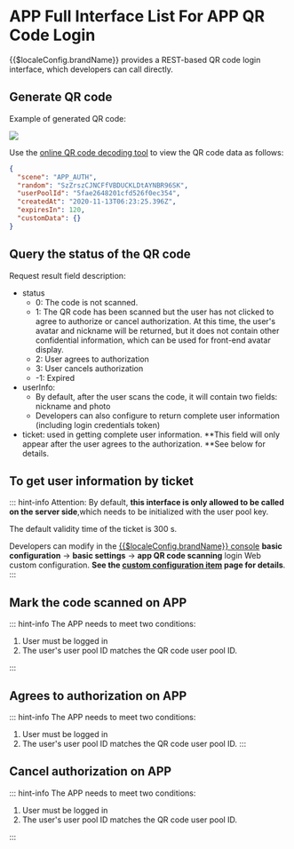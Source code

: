 # APP Full Interface List For APP QR Code Login

<LastUpdated/>

{{$localeConfig.brandName}} provides a REST-based QR code login interface, which developers can call directly.

## Generate QR code

<ApiMethodSpec method="post" host="https://core.authing.cn" path="/api/v2/qrcode/gene" description="The interface will return the QR code ID (random) and the QR code link.">
<template slot="headers">
<ApiMethodParam name="x-authing-userpool-id" type="string" required description="User pool ID" />
</template>
<template slot="bodyParams">
<ApiMethodParam name="customeData" type="string" description="The custom data field will be written into the original data of the QR code.  " />
<ApiMethodParam name="scene" type="string" required description="Scene value. A constant, fill in APP_AUTH." />
</template>
<template slot="response">
<ApiMethodResponse>
<template slot="description">

Field definition:

-- random: The only sign of the QR code, which will be used to query the status of the QR code and the user confirmation authorization interface.
- url: QR code image address.
- expiresIn: The valid time of the QR code.

</template>

```json
{
  "code": 200,
  "data": {
    "random": "SzZrszCJNCFfVBDUCKLDtAYNBR96SK",
    "expiresIn": 120,
    "url": "https://files.authing.co/user-contentsqrcode/5fae2648201cfd526f0ec354/SzZrszCJNCFfVBDUCKLDtAYNBR96SK.png"
  }
}
```

</ApiMethodResponse>
</template>
</ApiMethodSpec>

Example of generated QR code:

![](https://files.authing.co/user-contentsqrcode/5fae2648201cfd526f0ec354/SzZrszCJNCFfVBDUCKLDtAYNBR96SK.png)

Use the [online QR code decoding tool](https://cli.im/deqr) to view the QR code data as follows:

```json
{
  "scene": "APP_AUTH",
  "random": "SzZrszCJNCFfVBDUCKLDtAYNBR96SK",
  "userPoolId": "5fae2648201cfd526f0ec354",
  "createdAt": "2020-11-13T06:23:25.396Z",
  "expiresIn": 120,
  "customData": {}
}
```

## Query the status of the QR code

<ApiMethodSpec method="get" host="https://core.authing.cn" path="/api/v2/qrcode/check">
<template slot="queryParams">
<ApiMethodParam name="random" type="string" required description="QR code ID" />
</template>
<template slot="response">
<ApiMethodResponse>

```json
{
  "code": 200,
  "message": "Query the QR code status successfully！",
  "data": {
    "random": "SzZrszCJNCFfVBDUCKLDtAYNBR96SK",
    "userInfo": {},
    "status": 0,
    "ticket": null,
    "scannedUserId": null
  }
}
```

</ApiMethodResponse>
</template>
</ApiMethodSpec>

Request result field description:

- status
  - 0: The code is not scanned.
  - 1: The QR code has been scanned but the user has not clicked to agree to authorize or cancel authorization. At this time, the user's avatar and nickname will be returned, but it does not contain other confidential information, which can be used for front-end avatar display.
  - 2: User agrees to authorization
  - 3: User cancels authorization
  - -1: Expired
- userInfo:
  - By default, after the user scans the code, it will contain two fields: nickname and photo
  - Developers can also configure to return complete user information (including login credentials token)
- ticket: used in getting complete user information. **This field will only appear after the user agrees to the authorization. **See below for details.

## To get user information by ticket

<ApiMethodSpec method="post" host="https://core.authing.cn" path="/api/v2/qrcode/userinfo">
<template slot="bodyParams">
<ApiMethodParam name="ticket" type="string" required description="Query the ticket returned by the QR code status interface" />
</template>
<template slot="response">
<ApiMethodResponse>

```json
{
  "code": 200,
  "message": "换取用户信息成功",
  "data": {
    "id": "5e05bbf2d51b3761d5c71070",
    "email": "983132@qq.com",
    "emailVerified": false,
    "oauth": "",
    "username": "983132@qq.com",
    "nickname": "",
    "company": "",
    "photo": "https://usercontents.authing.co/authing-avatar.png",
    "token": "eyJhbGciOiJIUzI1NiIsInR5cCI6IkpXVCJ9.eyJkYXRhIjp7ImVtYWlsIjoiOTgzMTMyQHFxLmNvbSIsImlxxxxxxxxx",
    "phone": "",
    "tokenExpiredAt": "2020-01-11T08:08:18.000Z",
    "loginsCount": 1,
    "lastIp": "::1",
    "signedUp": "2019-12-27T08:08:18.115Z",
    "blocked": false,
    "isDeleted": false
  }
}
```

</ApiMethodResponse>
</template>
</ApiMethodSpec>

::: hint-info
Attention: By default, **this interface is only allowed to be called on the server side**,which needs to be initialized with the user pool key.

The default validity time of the ticket is 300 s.

Developers can modify in the [{{$localeConfig.brandName}} console](https://console.authing.cn/console/userpool) **basic configuration** -&gt; **basic settings** -&gt; **app QR code scanning** login Web custom configuration. **See the [custom configuration item](./customize-settings.md) page for details**.
:::

## Mark the code scanned on APP

<ApiMethodSpec method="post" host="https://core.authing.cn" path="/api/v2/qrcode/scanned" description="APP 端标记已扫码，标记扫码之后 Web 端将可以获取到当前用户的昵称和头像。">
<template slot="headers">
<ApiMethodParam name="x-authing-userpool-id" type="string" required description="User pool ID" />
<ApiMethodParam name="Authorization" type="string" required description="User login credentials" />
</template>
<template slot="bodyParams">
<ApiMethodParam name="random" type="string" required description="QR code ID" />
</template>
<template slot="response">
<ApiMethodResponse>

```js
{
    code: 200,
    message: "QR code scanning confirmed successfully",
    data: {
        random: "", // Return as it was before
        status: 0,
        description: "xxxx",
    }
}
```

</ApiMethodResponse>
</template>
</ApiMethodSpec>

::: hint-info
The APP needs to meet two conditions:

1. User must be logged in
2. The user's user pool ID matches the QR code user pool ID.

:::

## Agrees to authorization on APP

<ApiMethodSpec method="post" host="https://core.authing.cn" path="/api/v2/qrcode/confirm" description="The APP agrees to the authorization, and the scanned interface needs to be called before calling this interface.">
<template slot="headers">
<ApiMethodParam name="x-authing-userpool-id" type="string" required description="User pool ID" />
<ApiMethodParam name="Authorization" type="string" required description="User login credentials" />
</template>
<template slot="bodyParams">
<ApiMethodParam name="random" type="string" required description="QR code ID" />
</template>
<template slot="response">
<ApiMethodResponse>

```js
{
    code: 200,
    message: "Authorized login succeeded",
    data: {
        random: "", // Return as it was before
        status: 1,
        description: "xxxx",
    }
}
```

</ApiMethodResponse>
</template>
</ApiMethodSpec>

::: hint-info
The APP needs to meet two conditions:

1. User must be logged in
2. The user's user pool ID matches the QR code user pool ID.
   :::

## Cancel authorization on APP

<ApiMethodSpec method="post" host="https://core.authing.cn" path="/api/v2/qrcode/cancel" description="To cancel authorization on the APP, you need to call the scanned interface before calling this interface.">
<template slot="headers">
<ApiMethodParam name="x-authing-userpool-id" type="string" required description="User pool ID" />
<ApiMethodParam name="Authorization" type="string" required description="User login credentials" />
</template>
<template slot="bodyParams">
<ApiMethodParam name="random" type="string" required description="QR code ID" />
</template>
<template slot="response">
<ApiMethodResponse>

```js
{
    code: 200,
    message: "Cancel authorization successfully",
    data: {
        random: "", // Return as it was before
        status: -1,
        description: "xxxx",
    }
}
```

</ApiMethodResponse>
</template>
</ApiMethodSpec>

::: hint-info
The APP needs to meet two conditions:

1. User must be logged in
2. The user's user pool ID matches the QR code user pool ID.

:::
